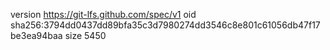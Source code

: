 version https://git-lfs.github.com/spec/v1
oid sha256:3794dd0437dd89bfa35c3d7980274dd3546c8e801c61056db47f17be3ea94baa
size 5450
